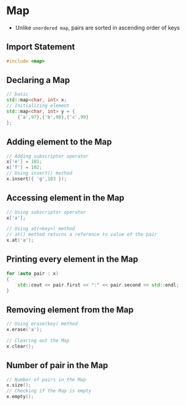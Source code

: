# Map
- Unlike `unordered map`, pairs are sorted in ascending order of keys

## Import Statement
```cpp
#include <map>
```

## Declaring a Map
```cpp
// basic
std::map<char, int> x;
// Initializing element
std::map<char, int> y = {
    {'a',97},{'b',98},{'c',99}
};
```

## Adding element to the Map
```cpp
// Adding subscriptor operator
x['e'] = 101;
x['f'] = 102;
// Using insert() method
x.insert({ 'g',103 });
```

## Accessing element in the Map
```cpp
// Using subscriptor operator
x['a'];

// Using at(<key>) method
// at() method returns a reference to value of the pair
x.at('a');
```

## Printing every element in the Map
```cpp
for (auto pair : x)
{
    std::cout << pair.first << ":" << pair.second << std::endl;
}
```

## Removing element from the Map
```cpp
// Using erase(key) method
x.erase('a');

// Clearing out the Map
x.clear();
```

## Number of pair in the Map
```cpp
// Number of pairs in the Map
x.size();
// Checking if the Map is empty
x.empty();
```

